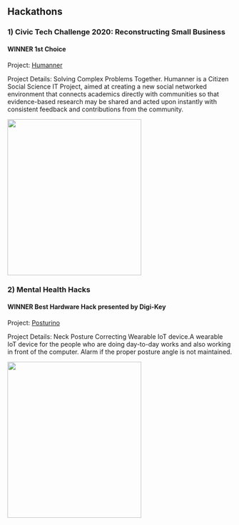 ## Hackathons

### 1) Civic Tech Challenge 2020: Reconstructing Small Business

#### WINNER 1st Choice

Project: [Humanner](https://devpost.com/software/humanner)

Project Details: Solving Complex Problems Together. Humanner is a Citizen Social Science IT Project, aimed at creating a new social networked environment that connects academics directly with communities so that evidence-based research may be shared and acted upon instantly with consistent feedback and contributions from the community.

<img src="https://github.com/akshitagupta15june/My-Winning-Hackathons/blob/main/Images/civic-tech.jpg" height=350 width=300>

### 2) Mental Health Hacks

#### WINNER Best Hardware Hack presented by Digi-Key

Project: [Posturino](https://devpost.com/software/posturino)

Project Details: Neck Posture Correcting Wearable IoT device.A wearable IoT device for the people who are doing day-to-day works and also working in front of the computer. Alarm if the proper posture angle is not maintained.

<img src="https://github.com/akshitagupta15june/My-Winning-Hackathons/blob/main/Images/mental-health.jpg" height=350 width=300>



